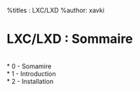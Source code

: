 %titles : LXC/LXD
%author: xavki

# LXC/LXD : Sommaire


<br>
* 0 - Somamire

<br>
* 1 - Introduction

<br>
* 2 - Installation

<br>
